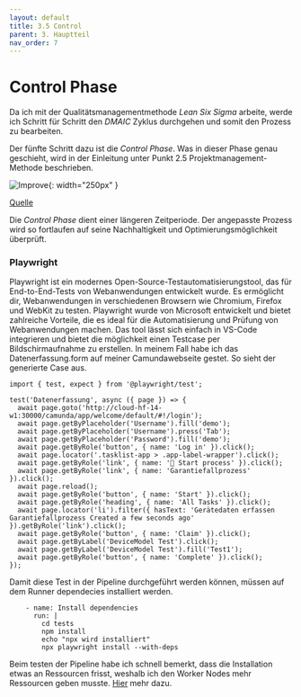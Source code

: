 ```yaml
---
layout: default
title: 3.5 Control
parent: 3. Hauptteil
nav_order: 7
---
```


# Control Phase

Da ich mit der Qualitätsmanagementmethode *Lean Six Sigma* arbeite, werde ich Schritt für Schritt den *DMAIC* Zyklus durchgehen und somit den Prozess zu bearbeiten. 

Der fünfte Schritt dazu ist die *Control Phase*. Was in dieser Phase genau geschieht, wird in der Einleitung unter Punkt 2.5 Projektmanagement-Methode beschrieben.


![Improve](../../ressources/bilder/efficacy.png){: width="250px" }

[Quelle](../Quellenverzeichnis/index.md#control)

Die *Control Phase* dient einer längeren Zeitperiode. Der angepasste Prozess wird so fortlaufen auf seine Nachhaltigkeit und Optimierungsmöglichkeit überprüft. 


### Playwright

Playwright ist ein modernes Open-Source-Testautomatisierungstool, das für End-to-End-Tests von Webanwendungen entwickelt wurde. Es ermöglicht dir, Webanwendungen in verschiedenen Browsern wie Chromium, Firefox und WebKit zu testen. Playwright wurde von Microsoft entwickelt und bietet zahlreiche Vorteile, die es ideal für die Automatisierung und Prüfung von Webanwendungen machen. Das tool lässt sich einfach in VS-Code integrieren und bietet die möglichkeit einen Testcase per Bildschirmaufnahme zu erstellen. In meinem Fall habe ich das Datenerfassung.form auf meiner Camundawebseite gestet. So sieht der generierte Case aus.

```
import { test, expect } from '@playwright/test';

test('Datenerfassung', async ({ page }) => {
  await page.goto('http://cloud-hf-14-w1:30000/camunda/app/welcome/default/#!/login');
  await page.getByPlaceholder('Username').fill('demo');
  await page.getByPlaceholder('Username').press('Tab');
  await page.getByPlaceholder('Password').fill('demo');
  await page.getByRole('button', { name: 'Log in' }).click();
  await page.locator('.tasklist-app > .app-label-wrapper').click();
  await page.getByRole('link', { name: ' Start process' }).click();
  await page.getByRole('link', { name: 'Garantiefallprozess' }).click();
  await page.reload();
  await page.getByRole('button', { name: 'Start' }).click();
  await page.getByRole('heading', { name: 'All Tasks' }).click();
  await page.locator('li').filter({ hasText: 'Gerätedaten erfassen Garantiefallprozess Created a few seconds ago' }).getByRole('link').click();
  await page.getByRole('button', { name: 'Claim' }).click();
  await page.getByLabel('DeviceModel Test').click();
  await page.getByLabel('DeviceModel Test').fill('Test1');
  await page.getByRole('button', { name: 'Complete' }).click();
});
```


Damit diese Test in der Pipeline durchgeführt werden können, müssen auf dem Runner dependecies installiert werden.
```
    - name: Install dependencies
      run: |
        cd tests
        npm install
        echo "npx wird installiert"
        npx playwright install --with-deps
```
Beim testen der Pipeline habe ich schnell bemerkt, dass die Installation etwas an Ressourcen frisst, weshalb ich den Worker Nodes mehr Ressourcen geben musste. [Hier](../Abschluss/Erfahrungen.md#runner) mehr dazu.